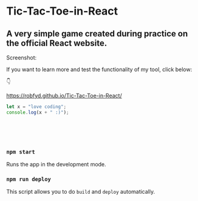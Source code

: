 

# Tic-Tac-Toe-in-React

## A very simple game created during practice on the official React website.

Screenshot:



If you want to learn more and test the functionality of my tool, click below:

👇

https://robfyd.github.io/Tic-Tac-Toe-in-React/

```javascript
let x = "love coding";
console.log(x + " :)");
```
<br>
<br>
<br>

### `npm start`

Runs the app in the development mode.

### `npm run deploy`

This script allows you to do `build` and `deploy` automatically.

